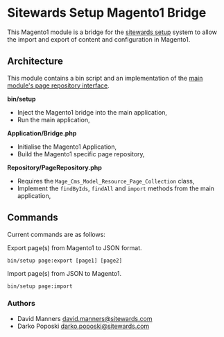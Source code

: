 # Sitewards Setup Magento1 Bridge #

This Magento1 module is a bridge for the [sitewards setup](https://github.com/sitewards/setup) system to allow the import and export of content and configuration in Magento1.

## Architecture ##

This module contains a bin script and an implementation of the [main module's page repository interface](https://github.com/sitewards/setup#architecture).

**bin/setup**

* Inject the Magento1 bridge into the main application,
* Run the main application,

**Application/Bridge.php**

* Initialise the Magento1 Application,
* Build the Magento1 specific page repository,

**Repository/PageRepository.php**

* Requires the `Mage_Cms_Model_Resource_Page_Collection` class,
* Implement the `findByIds`, `findAll` and `import` methods from the main application,

## Commands ##

Current commands are as follows:

Export page(s) from Magento1 to JSON format.

`bin/setup page:export [page1] [page2]`

Import page(s) from JSON to Magento1.

`bin/setup page:import`

### Authors ###

* David Manners <david.manners@sitewards.com>
* Darko Poposki <darko.poposki@sitewards.com>
